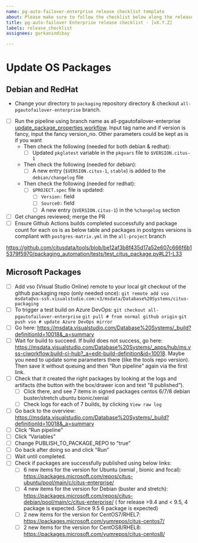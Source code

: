 ```yaml
---
name: pg-auto-failover-enterprise release checklist template
about: Please make sure to follow the checklist below along the release process.
title: pg-auto-failover Enterprise release checklist - [vX.Y.Z]
labels: release_checklist
assignees: gurkanindibay

---
```


# Update OS Packages
## Debian and RedHat
- Change your directory to `packaging` repository directory & checkout `all-pgautofailover-enterprise` branch.
- [ ] Run the pipeline using branch name as all-pgautofailover-enterprise [update_package_properties workflow](https://github.com/citusdata/packaging/actions/workflows/update_package_properties.yml). Input tag name and if version is fancy, input the fancy version_no. Other parameters could be kept as is if you want
  - Then check the following (needed for both debian & redhat):
    - [ ] Updated `pkglatest` variable in the `pkgvars` file to `$VERSION.citus-1`
  - Then check the following (needed for debian):
    - [ ] A new entry (`$VERSION.citus-1`, `stable`) is added to the `debian/changelog` file
  - Then check the following (needed for redhat):
    - [ ] `$PROJECT.spec` file is updated:
      - [ ] `Version:` field
      - [ ] `Source0:` field
      - [ ] A new entry (`$VERSION.citus-1`) in the `%changelog` section
- [ ] Get changes reviewed; merge the PR
- [ ] Ensure Github Actions builds completed successfully and package count for each os is as below table and packages in postgres versions is compliant with `postgres-matrix.yml` in the `all-project` branch

https://github.com/citusdata/tools/blob/be12af3b8f435d17a52e607c666f6b15379f5970/packaging_automation/tests/test_citus_package.py#L21-L33

## Microsoft Packages

- [ ] Add vso (Visual Studio Online) remote to your local git checkout of the github packaging repo (only needed once):
`git remote add vso msdata@vs-ssh.visualstudio.com:v3/msdata/Database%20Systems/citus-packaging`
- [ ] To trigger a test build on Azure DevOps:
`git checkout all-pgautofailover-enterprise`
`git pull # from normal github origin`
`git push vso # update Azure DevOps mirror`
- [ ] Go here: https://msdata.visualstudio.com/Database%20Systems/_build?definitionId=10018&_a=summary
- [ ] Wait for build to succeed. If build does not success, go here:
https://msdata.visualstudio.com/Database%20Systems/_apps/hub/ms.vss-ciworkflow.build-ci-hub?_a=edit-build-definition&id=10018.
Maybe you need to update some parameters there (like the tools repo version). Then save it without queuing and then “Run pipeline” again via the first link.
- [ ] Check that it created the right packages by looking at the logs and artifacts (the button with the box/drawer icon and text “8 published”).
  - [ ] Click there, and see 7 items in signed packages
         centos 6/7/8
         debian buster/stretch
         ubuntu bionic/xenial
  - [ ] Check logs for each of 7 builds, by clicking `View raw log`
- [ ] Go back to the overview: https://msdata.visualstudio.com/Database%20Systems/_build?definitionId=10018&_a=summary
- [ ] Click “Run pipeline”
- [ ] Click “Variables”
- [ ] Change PUBLISH_TO_PACKAGE_REPO to “true”
- [ ] Go back after doing so and click "Run”
- [ ] Wait until completed.
- [ ] Check if packages are successfully published using below links:
  - [ ] 6 new items for the version for Ubuntu (xenial , bionic and focal): https://packages.microsoft.com/repos/citus-ubuntu/pool/main/c/citus-enterprise/
  - [ ] 4 new items for the version for Debian (buster and stretch): https://packages.microsoft.com/repos/citus-debian/pool/main/c/citus-enterprise/ ( for release >9.4 and < 9.5,  4 package is expected. Since 9.5 6 package is expected)
  - [ ] 2 new items for the version for CentOS7/RHEL7: https://packages.microsoft.com/yumrepos/citus-centos7/
  - [ ] 2 new items for the version for CentOS8/RHEL8: https://packages.microsoft.com/yumrepos/citus-centos8/

